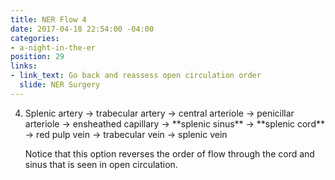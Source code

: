 ```yaml
---
title: NER Flow 4
date: 2017-04-18 22:54:00 -04:00
categories:
- a-night-in-the-er
position: 29
links:
- link_text: Go back and reassess open circulation order
  slide: NER Surgery
---
```


<ol start="4">
<li>Splenic artery → trabecular artery → central arteriole → penicillar arteriole → ensheathed capillary → **splenic sinus** → **splenic cord** → red pulp vein → trabecular vein → splenic vein</li>

Notice that this option reverses the order of flow through the cord and sinus that is seen in open circulation.